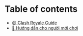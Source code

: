 # Table of contents

* [😊 Clash Royale Guide](README.md)
* [🤩 Hướng dẫn cho người mới chơi](readme-1.md)
